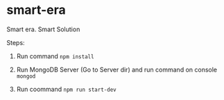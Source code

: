 # smart-era
Smart era. Smart Solution

Steps:

1. Run command
	 <code>npm install</code>
2. Run MongoDB Server (Go to Server dir) and run command on console
	<code> mongod </code>

3. Run coommand
	<code>npm run start-dev</code>
